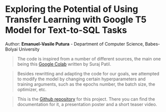 # Exploring the Potential of Using Transfer Learning with Google T5 Model for Text-to-SQL Tasks
Author: **Emanuel-Vasile Putura** - Department of Computer Science, Babes-Bolyai University

> The code is inspired from a number of different sources, the main one being this [Google Colab](https://github.com/patil-suraj/exploring-T5/blob/master/t5_fine_tuning.ipynb) written by Suraj Patil.

> Besides rewritting and adapting the code for our goals, we attempted to modify the model by changing certain hyperparameters and training arguments, such as the epochs number, the batch size, the optimizer, etc. 

> This is the [Github repository](https://github.com/EmanuelPutura/Text-to-SQL) for this project. There you can find the documentation for it, a presentation poster and a short teaser video.
